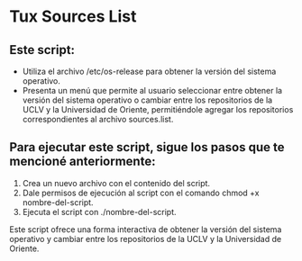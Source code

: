 # Tux Sources List

## Este script:

- Utiliza el archivo /etc/os-release para obtener la versión del sistema operativo.
- Presenta un menú que permite al usuario seleccionar entre obtener la versión del sistema operativo o cambiar entre los repositorios de la UCLV y la Universidad de Oriente, permitiéndole agregar los repositorios correspondientes al archivo sources.list.

## Para ejecutar este script, sigue los pasos que te mencioné anteriormente:

1. Crea un nuevo archivo con el contenido del script.
2. Dale permisos de ejecución al script con el comando chmod +x nombre-del-script.
3. Ejecuta el script con ./nombre-del-script.

Este script ofrece una forma interactiva de obtener la versión del sistema operativo y cambiar entre los repositorios de la UCLV y la Universidad de Oriente.
